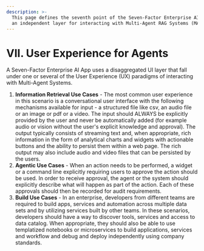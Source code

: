 ```yaml
---
description: >-
  This page defines the seventh point of the Seven-Factor Enterprise AI apps as
  an independent layer for interacting with Multi-Agent RAG Systems (MARS)
---
```


# VII. User Experience for Agents

A Seven-Factor Enterprise AI App uses a disaggregated UI layer that fall under one or several of the User Experience (UX) paradigms of interacting with Multi-Agent Systems.

1. **Information Retrieval Use Cases** - The most common user experience in this scenario is a conversational user interface with the following mechanisms available for input - a structured file like csv, an audio file or an image or pdf or a video. The input should ALWAYS be explicitly provided by the user and never be automatically added (for example audio or vision without the user's explicit knowledge and approval).  The output typically consists of streaming text and, when appropriate, rich information in the form of analytical charts and widgets with actionable buttons and the ability to persist them within a web page. The rich output may also include audio and video files that can be persisted by the users.&#x20;
2. **Agentic Use Cases** - When an action needs to be performed, a widget or a command line explicitly requiring users to approve the action should be used. In order to receive approval, the agent or the system should explicitly describe what will happen as part of the action. Each of these approvals should then be recorded for audit requirements.&#x20;
3. **Build Use Cases** - In an enterprise, developers from different teams are required to build apps, services and automation across multiple data sets and by utilizing services built by other teams. In  these scenarios, developers should have a way to discover tools, services and access to data catalog. When appropriate, they should also be able to use templatized notebooks or microservices to build applications, services and workflow and debug and deploy independently using company standards.
